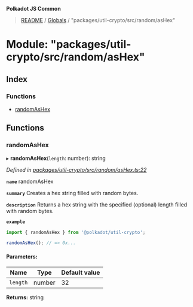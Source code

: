 **Polkadot JS Common**

> [README](../README.md) / [Globals](../globals.md) / "packages/util-crypto/src/random/asHex"

# Module: "packages/util-crypto/src/random/asHex"

## Index

### Functions

* [randomAsHex](_packages_util_crypto_src_random_ashex_.md#randomashex)

## Functions

### randomAsHex

▸ **randomAsHex**(`length`: number): string

*Defined in [packages/util-crypto/src/random/asHex.ts:22](https://github.com/polkadot-js/common/blob/bd1735ca/packages/util-crypto/src/random/asHex.ts#L22)*

**`name`** randomAsHex

**`summary`** Creates a hex string filled with random bytes.

**`description`** 
Returns a hex string with the specified (optional) length filled with random bytes.

**`example`** 
<BR>

```javascript
import { randomAsHex } from '@polkadot/util-crypto';

randomAsHex(); // => 0x...
```

#### Parameters:

Name | Type | Default value |
------ | ------ | ------ |
`length` | number | 32 |

**Returns:** string
